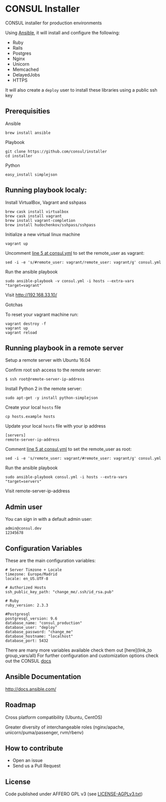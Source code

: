 # CONSUL Installer

CONSUL installer for production environments

Using [Ansible](http://docs.ansible.com/), it will install and configure the following:
 - Ruby
 - Rails 
 - Postgres
 - Nginx
 - Unicorn
 - Memcached
 - DelayedJobs
 - HTTPS

It will also create a `deploy` user to install these libraries using a public ssh key

## Prerequisities

Ansible

```
brew install ansible
```

Playbook

```
git clone https://github.com/consul/installer
cd installer
```

Python

```
easy_install simplejson
```

## Running playbook localy:

Install VirtualBox, Vagrant and sshpass

```
brew cask install virtualbox
brew cask install vagrant
brew install vagrant-completion
brew install hudochenkov/sshpass/sshpass
```

Initialize a new virtual linux machine

```
vagrant up
```

Uncomment [line 5 at consul.yml](https://github.com/consul/installer/blob/configuration/consul.yml#L5) to set the remote_user as vagrant:
```
sed -i -e 's/#remote_user: vagrant/remote_user: vagrant/g' consul.yml
```

Run the ansible playbook
    
```
sudo ansible-playbook -v consul.yml -i hosts --extra-vars "target=vagrant"
```

Visit http://192.168.33.10/

Gotchas

To reset your vagrant machine run:

```
vagrant destroy -f
vagrant up
vagrant reload
```

## Running playbook in a remote server
    
Setup a remote server with Ubuntu 16.04

Confirm root ssh access to the remote server:

```
$ ssh root@remote-server-ip-address
```

Install Python 2 in the remote server:

```
sudo apt-get -y install python-simplejson
```

Create your local `hosts` file
```
cp hosts.example hosts
```

Update your local `hosts` file with your ip address
    
```
[servers]
remote-server-ip-address
```

Comment [line 5 at consul.yml](https://github.com/consul/installer/blob/configuration/consul.yml#L5) to set the remote_user as root:
```
sed -i -e 's/remote_user: vagrant/#remote_user: vagrant/g' consul.yml
```

Run the ansible playbook
    
```
sudo ansible-playbook consul.yml -i hosts --extra-vars "target=servers"
```

Visit remote-server-ip-address

## Admin user

You can sign in with a default admin user:

```
admin@consul.dev
12345678
```

## Configuration Variables

These are the main configuration variables:

```
# Server Timzone + Locale
timezone: Europe/Madrid
locale: en_US.UTF-8

# Authorized Hosts
ssh_public_key_path: "change_me/.ssh/id_rsa.pub"

# Ruby
ruby_version: 2.3.3

#Postgresql
postgresql_version: 9.6
database_name: "consul_production"
database_user: "deploy"
database_password: "change_me"
database_hostname: "localhost"
database_port: 5432
```

There are many more variables available check them out [here](link_to group_vars/all)
For further configuration and customization options check out the CONSUL [docs](https://consul_docs.gitbooks.io/docs/content/en/customization/introduction.html)

## Ansible Documentation

http://docs.ansible.com/

## Roadmap
Cross platform compatibility (Ubuntu, CentOS)

Greater diversity of interchangeable roles (nginx/apache, unicorn/puma/passenger, rvm/rbenv)

## How to contribute
- Open an issue
- Send us a Pull Request

## License

Code published under AFFERO GPL v3 (see [LICENSE-AGPLv3.txt](LICENSE-AGPLv3.txt))